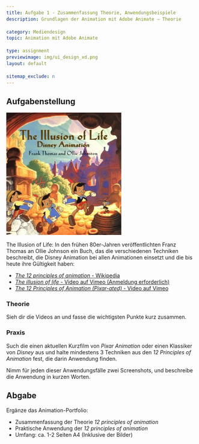 ```yaml
---
title: Aufgabe 1 - Zusammenfassung Theorie, Anwendungsbeispiele
description: Grundlagen der Animation mit Adobe Animate – Theorie

category: Mediendesign
topic: Animation mit Adobe Animate

type: assignment
previewimage: img/ui_design_xd.png
layout: default

sitemap_exclude: n
---
```


## Aufgabenstellung

![The Illusion of Life Disney Animation](img/Book_the_illusion_of_life.jpg)

The Illusion of Life: In den frühen 80er-Jahren veröffentlichten Franz Thomas an Ollie Johnson ein Buch, das die verschiedenen Techniken beschreibt, die Disney Animation bei allen Animationen einsetzt und die bis heute ihre Gültigkeit haben:

- [_The 12 principles of animation_ - Wikipedia](https://en.wikipedia.org/wiki/Twelve_basic_principles_of_animation)
- [_The illusion of life_ - Video auf Vimeo (Anmeldung erforderlich)](https://vimeo.com/93206523)
- [_The 12 Principles of Animation (Pixar-ated)_ - Video auf Vimeo](https://vimeo.com/207384652)

### Theorie

Sieh dir die Videos an und fasse die wichtigsten Punkte kurz zusammen.

### Praxis

Such die einen aktuellen Kurzfilm von _Pixar Animation_ oder einen Klassiker von _Disney_ aus und halte mindestens 3 Techniken aus den _12 Principles of Animation_ fest, die darin Anwendung finden.

Nimm für jeden dieser Anwendungsfälle zwei Screenshots, und beschreibe die Anwendung in kurzen Worten.

## Abgabe
Ergänze das Animation-Portfolio:
- Zusammenfassung der Theorie _12 principles of animation_
- Praktische Anwendung der _12 principles of animation_
- Umfang: ca. 1-2 Seiten A4 (Inklusive der Bilder)
